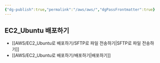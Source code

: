 ```yaml
---
{"dg-publish":true,"permalink":"/aws/aws/","dgPassFrontmatter":true}
---
```



## EC2_Ubuntu 배포하기
- [[AWS/EC2_Ubuntu로 배포하기/SFTP로 파일 전송하기\|SFTP로 파일 전송하기]]
- [[AWS/EC2_Ubuntu로 배포하기/배포하기\|배포하기]]




